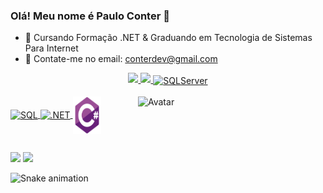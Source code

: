 
### Olá! Meu nome é Paulo Conter 👋


- 🧬 Cursando Formação .NET & Graduando em Tecnologia de Sistemas Para Internet 
- 💬 Contate-me no email: conterdev@gmail.com


<div align="center">
  <a href="https://github.com/PauloConter">
  <img height="165em" src="https://github-readme-stats.vercel.app/api?username=PauloConter&show_icons=true&theme=onedark&include_all_commits=true&count_private=true"/>
  <img height="165em" src="https://github-readme-stats.vercel.app/api/top-langs/?username=PauloConter&layout=compact&langs_count=7&theme=onedark"/>
  <img align="center" alt="SQLServer" height="60" width="45" src="https://www.google.com/imgres?imgurl=http%3A%2F%2Fwww.2fconsultoria.com.br%2Fwp-content%2Fuploads%2F2017%2F02%2FMicrosoft-SQL-Server.png&tbnid=PXcaB4EX-4Rc4M&vet=12ahUKEwig9tK1lM2AAxXOjJUCHU5FCswQMygHegUIARCAAg..i&imgrefurl=https%3A%2F%2Fwww.2fconsultoria.com.br%2F2017%2F02%2Fcomando-em-sql-para-descobrir-os-processos-queries-em-sql-esto-ativas%2F&docid=1030Uf-CeIelGM&w=298&h=240&q=sql%20server&ved=2ahUKEwig9tK1lM2AAxXOjJUCHU5FCswQMygHegUIARCAAg">
</div>

  
<div style="display: inline_block"><br>
  <img align="center" alt="SQL" height="60" width="45" src="https://avatars.githubusercontent.com/u/2452804?s=200&v=4">
  <img align="center" alt=".NET" height="60" width="45" src="https://avatars.githubusercontent.com/u/9141961?s=48&v=4">
  <img align="center" alt="Csharp" height="60" width="45" src="https://raw.githubusercontent.com/devicons/devicon/master/icons/csharp/csharp-original.svg">
  
                                 
  <img align="right" alt="Avatar" height="170" width="300" src="https://gifs.eco.br/wp-content/uploads/2022/11/gifs-de-programador-29.gif">     
</div>
 
##
                                                                                                                                               
 <div>
  <a href="https://www.linkedin.com/in/paulo-conter-97ba57270/" target="_blank"><img src="https://img.shields.io/badge/-LinkedIn-%230077B5?style=for-the-badge&logo=linkedin&logoColor=white" target="_blank"></a>
  <a href="https://www.instagram.com/conter_dev/" target="_blank"><img src="https://img.shields.io/badge/-Instagram-%23E4405F?style=for-the-badge&logo=instagram&logoColor=white" target="_blank"></a>
   
  
 ![Snake animation](https://github.com/LuigiGF/LuigiGF/blob/output/github-contribution-grid-snake.svg)

</div>
